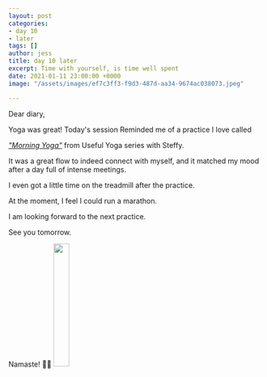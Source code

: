 ```yaml
---
layout: post
categories:
- day 10
- later
tags: []
author: jess
title: day 10 later
excerpt: Time with yourself, is time well spent
date: 2021-01-11 23:00:00 +0000
image: "/assets/images/ef7c3ff3-f9d3-487d-aa34-9674ac038073.jpeg"

---
```

Dear diary,

Yoga was great! Today's session Reminded me of a practice I love called

[_"Morning Yoga"_](https://www.youtube.com/watch?v=p27vpEU962w) from Useful Yoga series with Steffy.

It was a great flow to indeed connect with myself, and it matched my mood after a day full of intense meetings.

I even got a little time on the treadmill after the practice.

At the moment, I feel I could run a marathon.

I am looking forward to the next practice.

See you tomorrow.

Namaste! 🧘‍♀️ <img width="25%" height="25%" src="{{site.url}}{{site.baseurl}}/assets/images/jess-signature.gif">